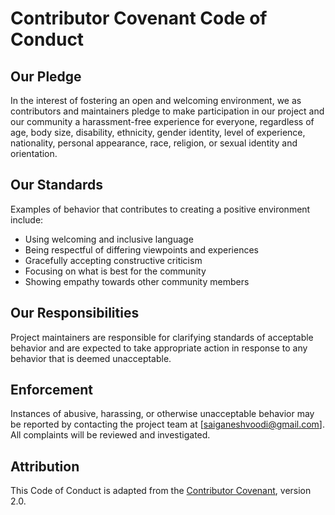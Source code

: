 # Contributor Covenant Code of Conduct

## Our Pledge
In the interest of fostering an open and welcoming environment, we as contributors and maintainers pledge to make participation in our project and our community a harassment-free experience for everyone, regardless of age, body size, disability, ethnicity, gender identity, level of experience, nationality, personal appearance, race, religion, or sexual identity and orientation.

## Our Standards
Examples of behavior that contributes to creating a positive environment include:
- Using welcoming and inclusive language
- Being respectful of differing viewpoints and experiences
- Gracefully accepting constructive criticism
- Focusing on what is best for the community
- Showing empathy towards other community members

## Our Responsibilities
Project maintainers are responsible for clarifying standards of acceptable behavior and are expected to take appropriate action in response to any behavior that is deemed unacceptable.

## Enforcement
Instances of abusive, harassing, or otherwise unacceptable behavior may be reported by contacting the project team at [saiganeshvoodi@gmail.com]. All complaints will be reviewed and investigated.

## Attribution
This Code of Conduct is adapted from the [Contributor Covenant](https://www.contributor-covenant.org), version 2.0.
